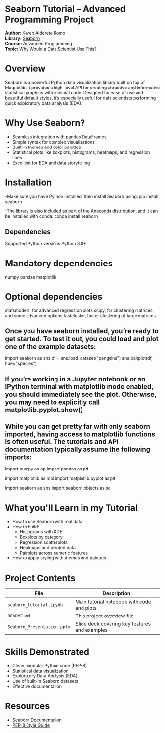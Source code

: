 # Seaborn Tutorial – Advanced Programming Project

**Author:** Karen Alderete Romo  
**Library:** [Seaborn](https://seaborn.pydata.org/)  
**Course:** Advanced Programming  
**Topic:** Why Would a Data Scientist Use This?

# Overview

Seaborn is a powerful Python data visualization library built on top of Matplotlib. It provides a high-level API for creating attractive and informative statistical graphics with minimal code. Designed for ease of use and beautiful default styles, it’s especially useful for data scientists performing quick exploratory data analysis (EDA).

# Why Use Seaborn?

- Seamless integration with pandas DataFrames
- Simple syntax for complex visualizations
- Built-in themes and color palettes
- Statistical plots like boxplots, histograms, heatmaps, and regression lines
- Excellent for EDA and data storytelling

# Installation

-Make sure you have Python installed, then install Seaborn using:
pip install seaborn 

-The library is also included as part of the Anaconda distribution, and it can be installed with conda:
conda install seaborn

## Dependencies
Supported Python versions
Python 3.8+

# Mandatory dependencies
numpy
pandas
matplotlib

# Optional dependencies
statsmodels, for advanced regression plots
scipy, for clustering matrices and some advanced options
fastcluster, faster clustering of large matrices

## Once you have seaborn installed, you’re ready to get started. To test it out, you could load and plot one of the example datasets:
import seaborn as sns
df = sns.load_dataset("penguins")
sns.pairplot(df, hue="species")

## If you’re working in a Jupyter notebook or an IPython terminal with matplotlib mode enabled, you should immediately see the plot. Otherwise, you may need to explicitly call matplotlib.pyplot.show()

## While you can get pretty far with only seaborn imported, having access to matplotlib functions is often useful. The tutorials and API documentation typically assume the following imports:

import numpy as np
import pandas as pd

import matplotlib as mpl
import matplotlib.pyplot as plt

import seaborn as sns
import seaborn.objects as so

# What you'll Learn in my Tutorial

- How to use Seaborn with real data
- How to build:
  - Histograms with KDE
  - Boxplots by category
  - Regression scatterplots
  - Heatmaps and pivoted data
  - Pairplots across numeric features
- How to apply styling with themes and palettes

# Project Contents

| File                       | Description                                       |
|--------------------------- |---------------------------------------------------|
| `seaborn_tutorial.ipynb`   | Main tutorial notebook with code and plots        |
| `README.md`                | This project overview file                        |
| `Seaborn_Presentation.pptx`| Slide deck covering key features and examples     |       

# Skills Demonstrated

- Clean, modular Python code (PEP-8)
- Statistical data visualization
- Exploratory Data Analysis (EDA)
- Use of built-in Seaborn datasets
- Effective documentation

# Resources

- [Seaborn Documentation](https://seaborn.pydata.org/)
- [PEP-8 Style Guide](https://peps.python.org/pep-0008/)


